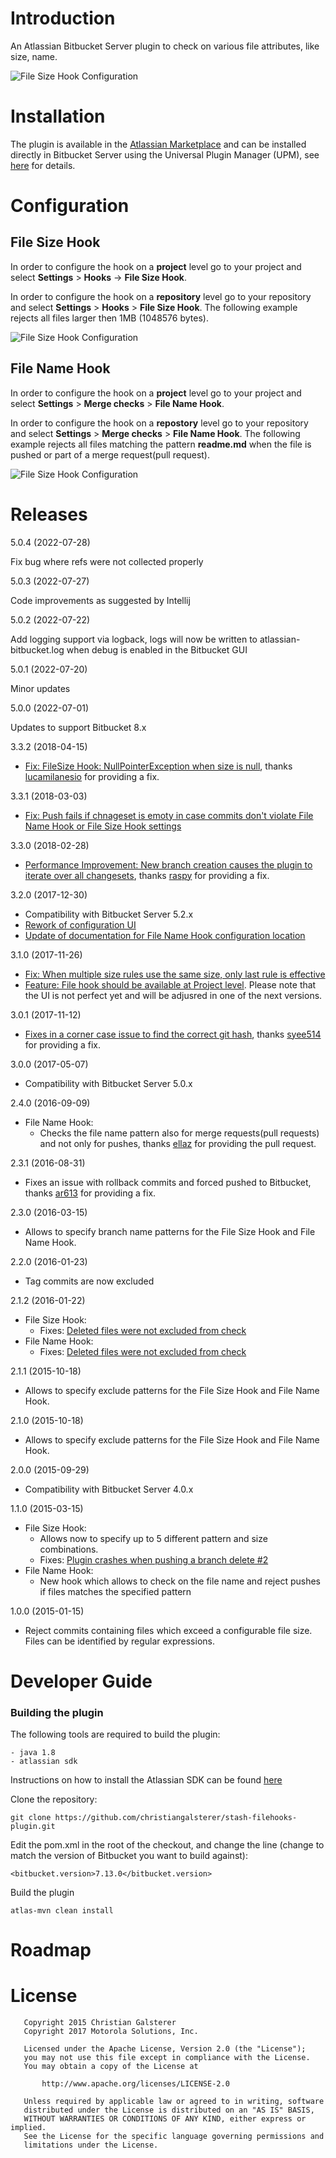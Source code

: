 # Introduction
An Atlassian Bitbucket Server plugin to check on various file attributes, like size, name.

![File Size Hook Configuration](screenshots/file-hooks-plugin-comfiguration.png)

# Installation
The plugin is available in the [Atlassian Marketplace](https://marketplace.atlassian.com/plugins/org.christiangalsterer.stash-filehooks-plugin) and can be installed directly in Bitbucket Server using the Universal Plugin Manager (UPM), see [here](https://marketplace.atlassian.com/plugins/org.christiangalsterer.stash-filehooks-plugin#tabs-installation) for details.

# Configuration
## File Size Hook
In order to configure the hook on a **project** level go to your project and select **Settings** > **Hooks** -> **File Size Hook**.

In order to configure the hook on a **repository** level go to your repository and select **Settings** > **Hooks** > **File Size Hook**.
The following example rejects all files larger then 1MB (1048576 bytes).

![File Size Hook Configuration](screenshots/file-hooks-plugin-filesize-hook-configuration.png)


## File Name Hook
In order to configure the hook on a **project** level go to your project and select **Settings** > **Merge checks** > **File Name Hook**.

In order to configure the hook on a **repostory** level go to your repository and select **Settings** > **Merge checks** > **File Name Hook**.
The following example rejects all files matching the pattern **readme.md** when the file is pushed or part of a merge request(pull request).

![File Size Hook Configuration](screenshots/file-hooks-plugin-filename-hook-configuration.png)

# Releases
5.0.4 (2022-07-28)

Fix bug where refs were not collected properly

5.0.3 (2022-07-27)

Code improvements as suggested by Intellij

5.0.2 (2022-07-22)

Add logging support via logback, logs will now be written to atlassian-bitbucket.log when debug is enabled in the Bitbucket GUI

5.0.1 (2022-07-20)

Minor updates

5.0.0 (2022-07-01)

Updates to support Bitbucket 8.x

3.3.2 (2018-04-15)

* [Fix: FileSize Hook: NullPointerException when size is null](https://github.com/christiangalsterer/stash-filehooks-plugin/issues/43), thanks [lucamilanesio](https://github.com/lucamilanesio) for providing a fix.

3.3.1 (2018-03-03)

* [Fix: Push fails if chnageset is emoty in case commits don't violate File Name Hook or File Size Hook settings](https://github.com/christiangalsterer/stash-filehooks-plugin/issues/41)

3.3.0 (2018-02-28)

* [Performance Improvement: New branch creation causes the plugin to iterate over all changesets](https://github.com/christiangalsterer/stash-filehooks-plugin/issues/1), thanks [raspy](https://github.com/raspy) for providing a fix.


3.2.0 (2017-12-30)

* Compatibility with Bitbucket Server 5.2.x
* [Rework of configuration UI](https://github.com/christiangalsterer/stash-filehooks-plugin/issues/36)
* [Update of documentation for File Name Hook configuration location](https://github.com/christiangalsterer/stash-filehooks-plugin/issues/32)

3.1.0 (2017-11-26)

* [Fix: When multiple size rules use the same size, only last rule is effective](https://github.com/christiangalsterer/stash-filehooks-plugin/issues/31)
* [Feature: File hook should be available at Project level](https://github.com/christiangalsterer/stash-filehooks-plugin/issues/35). Please note that the UI is not perfect yet and will be adjusred in one of the next versions.

3.0.1 (2017-11-12)

* [Fixes in a corner case issue to find the correct git hash](https://github.com/christiangalsterer/stash-filehooks-plugin/issues/27), thanks [syee514](https://github.com/syee514) for providing a fix.


3.0.0 (2017-05-07)

* Compatibility with Bitbucket Server 5.0.x

2.4.0 (2016-09-09)

* File Name Hook:
  * Checks the file name pattern also for merge requests(pull requests) and not only for pushes, thanks [ellaz](https://github.com/ellaz) for providing the pull request.

2.3.1 (2016-08-31)

* Fixes an issue with rollback commits and forced pushed to Bitbucket, thanks [ar613](https://github.com/ar613) for providing a fix.

2.3.0 (2016-03-15)

* Allows to specify branch name patterns for the File Size Hook and File Name Hook.

2.2.0 (2016-01-23)

* Tag commits are now excluded

2.1.2 (2016-01-22)

* File Size Hook:
  * Fixes: [Deleted files were not excluded from check](https://github.com/christiangalsterer/stash-filehooks-plugin/issues/11)
* File Name Hook:
  * Fixes: [Deleted files were not excluded from check](https://github.com/christiangalsterer/stash-filehooks-plugin/issues/11)

2.1.1 (2015-10-18)

* Allows to specify exclude patterns for the File Size Hook and File Name Hook.

2.1.0 (2015-10-18)

* Allows to specify exclude patterns for the File Size Hook and File Name Hook.

2.0.0 (2015-09-29)

* Compatibility with Bitbucket Server 4.0.x

1.1.0 (2015-03-15)

* File Size Hook:
  * Allows now to specify up to 5 different pattern and size combinations.
  * Fixes: [Plugin crashes when pushing a branch delete #2](https://github.com/christiangalsterer/stash-filehooks-plugin/issues/2)
* File Name Hook:
  * New hook which allows to check on the file name and reject pushes if files matches the specified pattern
  

1.0.0 (2015-01-15)

* Reject commits containing files which exceed a configurable file size. Files can be identified by regular expressions.

# Developer Guide

### Building the plugin

The following tools are required to build the plugin:
```
- java 1.8
- atlassian sdk
```
Instructions on how to install the Atlassian SDK can be found [here](https://developer.atlassian.com/server/framework/atlassian-sdk/install-the-atlassian-sdk-on-a-linux-or-mac-system/)

Clone the repository:

```
git clone https://github.com/christiangalsterer/stash-filehooks-plugin.git
```
Edit the pom.xml in the root of the checkout, and change the line (change to match the version of Bitbucket you want to build against):

```
<bitbucket.version>7.13.0</bitbucket.version>
```
Build the plugin
```
atlas-mvn clean install
```

# Roadmap


# License

```
   Copyright 2015 Christian Galsterer
   Copyright 2017 Motorola Solutions, Inc.

   Licensed under the Apache License, Version 2.0 (the "License");
   you may not use this file except in compliance with the License.
   You may obtain a copy of the License at

       http://www.apache.org/licenses/LICENSE-2.0

   Unless required by applicable law or agreed to in writing, software
   distributed under the License is distributed on an "AS IS" BASIS,
   WITHOUT WARRANTIES OR CONDITIONS OF ANY KIND, either express or implied.
   See the License for the specific language governing permissions and
   limitations under the License.
```

